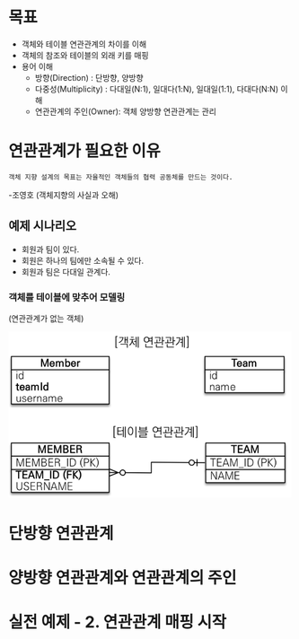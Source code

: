 # 목표

- 객체와 테이블 연관관계의 차이를 이해
- 객체의 참조와 테이블의 외래 키를 매핑
- 용어 이해
  - 방향(Direction) : 단방향, 양방향
  - 다중성(Multiplicity) : 다대일(N:1), 일대다(1:N), 일대일(1:1), 다대다(N:N) 이해
  - 연관관계의 주인(Owner): 객체 양방향 연관관계는 관리

# 연관관계가 필요한 이유

`객체 지향 설계의 목표는 자율적인 객체들의 협력 공동체를 만드는 것이다.`

-조영호 (객체지향의 사실과 오해)

## 예제 시나리오

- 회원과 팀이 있다.
- 회원은 하나의 팀에만 소속될 수 있다.
- 회원과 팀은 다대일 관계다.

### 객체를 테이블에 맞추어 모델링

(연관관계가 없는 객체)

![alt text](image-1.png)

# 단방향 연관관계

# 양방향 연관관계와 연관관계의 주인

# 실전 예제 - 2. 연관관계 매핑 시작
